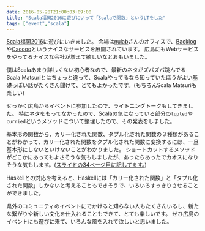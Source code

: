```yaml
---
date: 2016-05-28T21:00:03+09:00
title: "Scala福岡2016に遊びにいって「Scalaで関数」というLTをした"
tags: ["event","scala"]
---
```


[Scala福岡2016](http://scala.connpass.com/event/26674/)に遊びにいきました。
会場は[nulab](https://nulab-inc.com/ja/)さんのオフィスで、[Backlog](http://www.backlog.jp/)や[Caccoo](https://cacoo.com/lang/ja/)というナイスなサービスを展開されています。
広島にもWebサービスをやってるナイスな会社が増えて欲しいなとおもいました。

僕はScalaあまり詳しくない初心者なので、最新のネタがズバズバ跳んでるScala Matsuriとはちょっと違って、Scalaやってるなら知っていたほうがよい基礎っぽい話がたくさん聞けて、とてもよかったです。(もちろんScala Matsuriも楽しい)

せっかく広島からイベントに参加したので、ライトニングトークもしてきました。
特にネタをもってなかったので、Scalaの気になっている部分の`tupled`や`curried`というメソッドについて整理したので、その発表をしました。

基本形の関数から、カリー化された関数、タプル化された関数の３種類があることがわかって、カリー化された関数をタプル化された関数に変換するには、一旦基本形にしないといけないことがわかりました。
ショートカットするメソッドがどこかにあってもよさそうな気もしましたが、あったらあったでカオスになりそうな気もします。([スライドの34ページ目に記してます。](https://speakerdeck.com/eiel/scaladeguan-shu?slide=34))

Haskellとの対応を考えると、Haskellには「カリー化された関数」と「タプル化された関数」しかないと考えることもできそうで、いろいろすっきりさせることができました。

県外のコミュニティのイベントにでかけると知らない人もたくさんいるし、新たな繋がりや新しい文化を仕入れることもできて、とても楽しいです。
ぜひ広島のイベントにも遊びに来て、いろんな風を入れて欲しいと思いました。

<script async class="speakerdeck-embed" data-id="2b91928943a243559c174e931464013a" data-ratio="1.33333333333333" src="//speakerdeck.com/assets/embed.js"></script>

